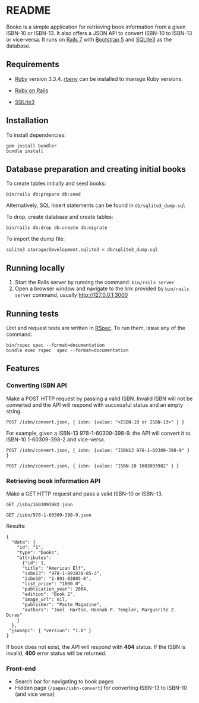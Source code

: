 # README

Booko is a simple application for retrieving book information from a given ISBN-10 or ISBN-13. It also offers a JSON API to convert ISBN-10 to ISBN-13 or vice-versa. It runs on [Rails 7](https://rubyonrails.org/) with [Bootstrap 5](https://getbootstrap.com/) and [SQLite3](https://www.sqlite.org/) as the database.


## Requirements

* [Ruby](https://www.ruby-lang.org/en/documentation/installation/) version 3.3.4. [rbenv](https://github.com/rbenv/rbenv) can be installed to manage Ruby versions.

* [Ruby on Rails](https://rubyonrails.org/)

* [SQLite3](https://www.sqlite.org/)


## Installation
To install dependencies:

```
gem install bundler
bundle install
```

## Database preparation and creating initial books

To create tables initially and seed books:

```
bin/rails db:prepare db:seed
```

Alternatively, SQL Insert statements can be found in `db/sqlite3_dump.sql`

To drop, create database and create tables:

```
bin/rails db:drop db:create db:migrate
```

To import the dump file:

```
sqlite3 storage/development.sqlite3 < db/sqlite3_dump.sql
```

## Running locally

1. Start the Rails server by running the command: `bin/rails server`
2. Open a browser window and navigate to the link provided by `bin/rails server` command, usually http://127.0.0.1:3000

## Running tests

Unit and request tests are written in [RSpec](https://rspec.info/). To run them, issue any of the command:

```
bin/rspec spec --format=documentation
bundle exec rspec  spec --format=documentation
```


## Features

### Converting ISBN API

Make a POST HTTP request by passing a valid ISBN. Invalid ISBN will not be converted and the API will respond with successful status and an empty string.

```
POST /isbn/convert.json, { isbn: {value: "<ISBN-10 or ISBN-13>" } }
```

For example, given a ISBN-13 978-1-60309-398-9. the API will convert it to ISBN-10 1-60309-398-2 and vice-versa.

```
POST /isbn/convert.json, { isbn: {value: "ISBN13 978-1-60309-398-9" } }
```

```
POST /isbn/convert.json, { isbn: {value: "ISBN-10 1603093982" } }
```

### Retrieving book information API

Make a GET HTTP request and pass a valid ISBN-10 or ISBN-13.

```
GET /isbn/1603093982.json
```

```
GET /isbn/978-1-60309-398-9.json
```

Results:
```
{
  "data": {
    "id": "1",
    "type": "books",
    "attributes": 
      {"id": 1,
      "title": "American Elf",
      "isbn13": "978-1-891830-85-3",
      "isbn10": "1-891-83085-6",
      "list_price": "1000.0",
      "publication_year": 2004,
      "edition": "Book 2",
      "image_url": nil,
      "publisher": "Paste Magazine",
      "authors": "Joel  Hartse, Hannah P. Templer, Marguerite Z. Duras"
    }
  },
 "jsonapi": { "version": "1.0" }
}
```

If book does not exist, the API will respond with **404** status. If the ISBN is invalid, **400** error status will be returned.

### Front-end

- Search bar for navigating to book pages
- Hidden page (`/pages/isbn-convert`) for converting ISBN-13 to ISBN-10 (and vice versa)
